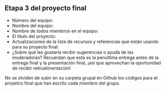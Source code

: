 ## Etapa 3 del proyecto final

- Número del equipo:
- Nombre del equipo:
- Nombre de todos miembros en el equipo:
- El título del proyecto:
- Actualizaciones de la lista de recursos y referencias que están usando para su proyecto final:
- ¿Sobre qué les gustaría recibir sugerencias o ayuda de las moderadoras? Recuerdan que esta es la penúltima entrega antes de la entrega final y la presentación final, ¡así que aprovechan la oportunidad de recibir retroalimentación!

No se olviden de subir en su carpeta grupal en Github los códigos para el proyetco final que han escrito cada miembro del grupo.
